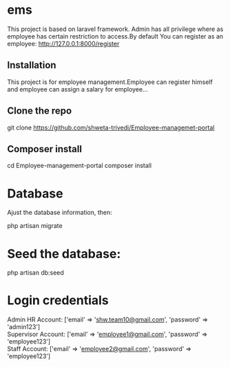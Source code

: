 # ems
This project is based on laravel framework.
Admin has all privilege where as employee has certain restriction to access.By default You can register as an employee:
http://127.0.0.1:8000/register


## Installation
This project is for employee management.Employee can register himself and employee can assign a salary for employee...

## Clone the repo
git clone https://github.com/shweta-trivedi/Employee-managemet-portal

## Composer install
cd Employee-management-portal
composer install

# Database
Ajust the database information, then:

php artisan migrate

# Seed the database:

php artisan db:seed

# Login credentials
Admin HR Account: ['email' => 'shw.team10@gmail.com', 'password' => 'admin123'] <br>
Supervisor Account: ['email' => 'employee1@gmail.com', 'password' => 'employee123'] <br>
Staff Account: ['email' => 'employee2@gmail.com', 'password' => 'employee123'] 



